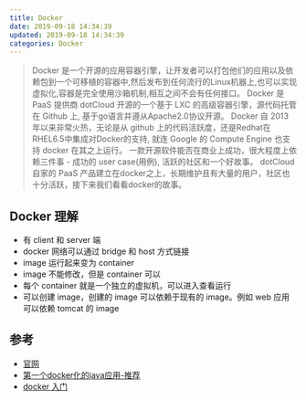 ```yaml
---
title: Docker
date: 2019-09-18 14:34:39
updated: 2019-09-18 14:34:39
categories: Docker
---
```

>Docker 是一个开源的应用容器引擎，让开发者可以打包他们的应用以及依赖包到一个可移植的容器中,然后发布到任何流行的Linux机器上,也可以实现虚拟化,容器是完全使用沙箱机制,相互之间不会有任何接口。
Docker 是 PaaS 提供商 dotCloud 开源的一个基于 LXC 的高级容器引擎，源代码托管在 Github 上, 基于go语言并遵从Apache2.0协议开源。
Docker 自 2013 年以来非常火热，无论是从 github 上的代码活跃度，还是Redhat在RHEL6.5中集成对Docker的支持, 就连 Google 的 Compute Engine 也支持 docker 在其之上运行。
一款开源软件能否在商业上成功，很大程度上依赖三件事 - 成功的 user case(用例), 活跃的社区和一个好故事。 dotCloud 自家的 PaaS 产品建立在docker之上，长期维护且有大量的用户，社区也十分活跃，接下来我们看看docker的故事。

## Docker 理解
- 有 client 和 server 端
- docker 网络可以通过 bridge 和 host 方式链接
- image 运行起来变为 container
- image 不能修改，但是 container 可以
- 每个 container 就是一个独立的虚拟机，可以进入查看运行
- 可以创建 image，创建的 image 可以依赖于现有的 image。例如 web 应用可以依赖 tomcat 的 image





## 参考
- [官网](https://www.docker.com/)
- [第一个docker化的java应用-推荐](https://www.imooc.com/learn/824)
- [docker 入门](https://www.imooc.com/learn/867)
